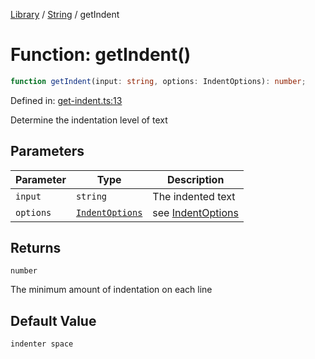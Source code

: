 <!-- markdownlint-disable -->
<!-- cspell: disable -->
[Library](../index.md) / [String](./index.md) / getIndent

# Function: getIndent()

```ts
function getIndent(input: string, options: IndentOptions): number;
```

Defined in: [get-indent.ts:13](https://github.com/technobuddha/library/blob/main/src/get-indent.ts#L13)

Determine the indentation level of text

## Parameters

| Parameter | Type | Description |
| ------ | ------ | ------ |
| `input` | `string` | The indented text |
| `options` | [`IndentOptions`](IndentOptions.md) | see [IndentOptions](IndentOptions.md) |

## Returns

`number`

The minimum amount of indentation on each line

## Default Value

```ts
indenter space
```

